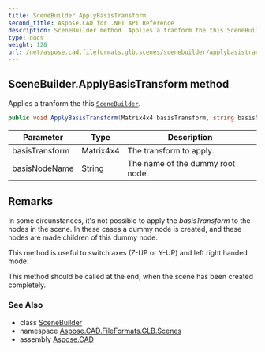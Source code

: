 ```yaml
---
title: SceneBuilder.ApplyBasisTransform
second_title: Aspose.CAD for .NET API Reference
description: SceneBuilder method. Applies a tranform the this SceneBuilder
type: docs
weight: 120
url: /net/aspose.cad.fileformats.glb.scenes/scenebuilder/applybasistransform/
---
```

## SceneBuilder.ApplyBasisTransform method

Applies a tranform the this [`SceneBuilder`](../).

```csharp
public void ApplyBasisTransform(Matrix4x4 basisTransform, string basisNodeName = "BasisTransform")
```

| Parameter | Type | Description |
| --- | --- | --- |
| basisTransform | Matrix4x4 | The transform to apply. |
| basisNodeName | String | The name of the dummy root node. |

## Remarks

In some circunstances, it's not possible to apply the *basisTransform* to the nodes in the scene. In these cases a dummy node is created, and these nodes are made children of this dummy node.

This method is useful to switch axes (Z-UP or Y-UP) and left right handed mode.

This method should be called at the end, when the scene has been created completely.

### See Also

* class [SceneBuilder](../)
* namespace [Aspose.CAD.FileFormats.GLB.Scenes](../../../aspose.cad.fileformats.glb.scenes/)
* assembly [Aspose.CAD](../../../)


